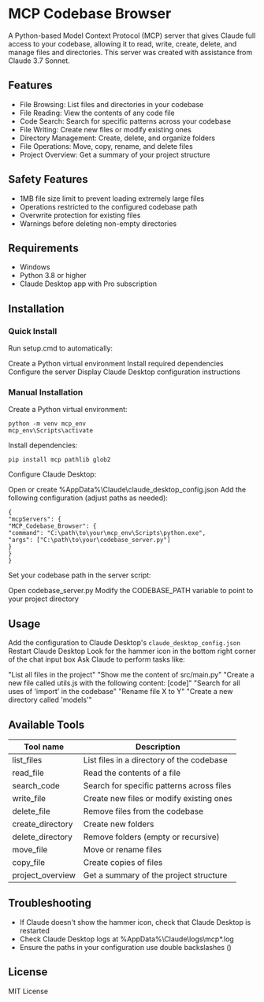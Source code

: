 # MCP Codebase Browser
A Python-based Model Context Protocol (MCP) server that gives Claude full access to your codebase, allowing it to read, write, create, delete, and manage files and directories. This server was created with assistance from Claude 3.7 Sonnet.
## Features
* File Browsing: List files and directories in your codebase
* File Reading: View the contents of any code file
* Code Search: Search for specific patterns across your codebase
* File Writing: Create new files or modify existing ones
* Directory Management: Create, delete, and organize folders
* File Operations: Move, copy, rename, and delete files
* Project Overview: Get a summary of your project structure
## Safety Features
* 1MB file size limit to prevent loading extremely large files
* Operations restricted to the configured codebase path
* Overwrite protection for existing files
* Warnings before deleting non-empty directories
## Requirements
* Windows
* Python 3.8 or higher
* Claude Desktop app with Pro subscription
## Installation
### Quick Install

Run setup.cmd to automatically:

Create a Python virtual environment
Install required dependencies
Configure the server
Display Claude Desktop configuration instructions



### Manual Installation

Create a Python virtual environment:
```
python -m venv mcp_env
mcp_env\Scripts\activate
```
Install dependencies:
```
pip install mcp pathlib glob2
```
Configure Claude Desktop:

Open or create %AppData%\Claude\claude_desktop_config.json
Add the following configuration (adjust paths as needed):
```
{
"mcpServers": {
"MCP_Codebase_Browser": {
"command": "C:\path\to\your\mcp_env\Scripts\python.exe",
"args": ["C:\path\to\your\codebase_server.py"]
}
}
}
```


Set your codebase path in the server script:

Open codebase_server.py
Modify the CODEBASE_PATH variable to point to your project directory



## Usage

Add the configuration to Claude Desktop's `claude_desktop_config.json`
Restart Claude Desktop
Look for the hammer icon in the bottom right corner of the chat input box
Ask Claude to perform tasks like:

"List all files in the project"
"Show me the content of src/main.py"
"Create a new file called utils.js with the following content: [code]"
"Search for all uses of 'import' in the codebase"
"Rename file X to Y"
"Create a new directory called 'models'"



## Available Tools
Tool name       | Description
----------------|--------------------------------------------------
list_files      | List files in a directory of the codebase
read_file       | Read the contents of a file
search_code     | Search for specific patterns across files
write_file      | Create new files or modify existing ones
delete_file     | Remove files from the codebase
create_directory| Create new folders
delete_directory| Remove folders (empty or recursive)
move_file       | Move or rename files
copy_file       | Create copies of files
project_overview| Get a summary of the project structure

## Troubleshooting
* If Claude doesn't show the hammer icon, check that Claude Desktop is restarted
* Check Claude Desktop logs at %AppData%\Claude\logs\mcp*.log
* Ensure the paths in your configuration use double backslashes (\)
## License
MIT License